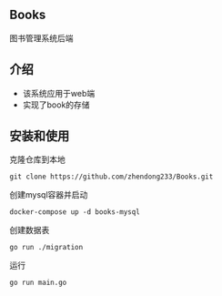 ## Books
图书管理系统后端

## 介绍

* 该系统应用于web端
* 实现了book的存储


## 安装和使用

克隆仓库到本地
```shell
git clone https://github.com/zhendong233/Books.git
```

创建mysql容器并启动
```shell
docker-compose up -d books-mysql
```

创建数据表
```shell
go run ./migration
```

运行
```shell
go run main.go
```